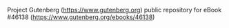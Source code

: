 Project Gutenberg (https://www.gutenberg.org) public repository for eBook #46138 (https://www.gutenberg.org/ebooks/46138)

